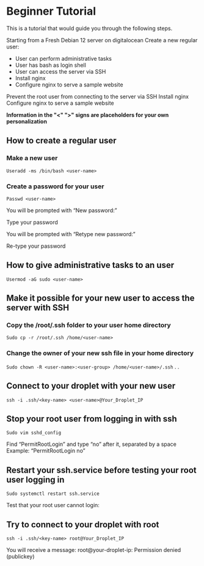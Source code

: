 # Beginner Tutorial


This is a tutorial that would guide you through the following steps.

Starting from a Fresh Debian 12 server on digitalocean
Create a new regular user:

- User can perform administrative tasks
- User has bash as login shell
- User can access the server via SSH
- Install nginx
- Configure nginx to serve a sample website


Prevent the root user from connecting to the server via SSH
Install nginx
Configure nginx to serve a sample website

**Information in the "<" ">" signs are placeholders for your own personalization**

## How to create a regular user


### Make a new user

```Useradd -ms /bin/bash <user-name>```

### Create a password for your user

```Passwd <user-name>```


You will be prompted with “New password:”

Type your password

You will be prompted with “Retype new password:”

Re-type your password 



## How to give administrative tasks to an user

```Usermod -aG sudo <user-name>```



## Make it possible for your new user to access the server with SSH


### Copy the /root/.ssh folder to your user home directory

```Sudo cp -r /root/.ssh /home/<user-name>```


### Change the owner of your new ssh file in your home directory

```Sudo chown -R <user-name>:<user-group> /home/<user-name>/.ssh```
.
.

## Connect to your droplet with your new user

```ssh -i .ssh/<key-name> <user-name>@Your_Droplet_IP```



## Stop your root user from logging in with ssh

```Sudo vim sshd_config```

Find “PermitRootLogin” and type “no” after it, separated by a space
Example: “PermitRootLogin no”



## Restart your ssh.service before testing your root user logging in

```Sudo systemctl restart ssh.service```

Test that your root user cannot login:



## Try to connect to your droplet with root

```ssh -i .ssh/<key-name> root@Your_Droplet_IP```

You will receive a message:
root@your-droplet-ip: Permission denied (publickey)

